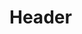 <!-- TITLE: Wish Grid - Development Documentation V1.0 -->
<!-- SUBTITLE: A quick summary of Wish Grid Development Documentation V1.0 -->

# Header